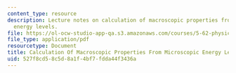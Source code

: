 ```yaml
---
content_type: resource
description: Lecture notes on calculation of macroscopic properties from microscopic
  energy levels.
file: https://ol-ocw-studio-app-qa.s3.amazonaws.com/courses/5-62-physical-chemistry-ii-spring-2008/527f8cd58c5d8a1f4bf7fdda44f3436a_09_562ln08.pdf
file_type: application/pdf
resourcetype: Document
title: Calculation Of Macroscopic Properties From Microscopic Energy Levels
uid: 527f8cd5-8c5d-8a1f-4bf7-fdda44f3436a
---
```

